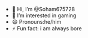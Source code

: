 - 👋 Hi, I’m @Soham675728
- 👀 I’m interested in gaming
- 😄 Pronouns:he/him
- ⚡ Fun fact: i am always bore

<!---
Soham675728/Soham675728 is a ✨ special ✨ repository because its `README.md` (this file) appears on your GitHub profile.
You can click the Preview link to take a look at your changes.
--->
